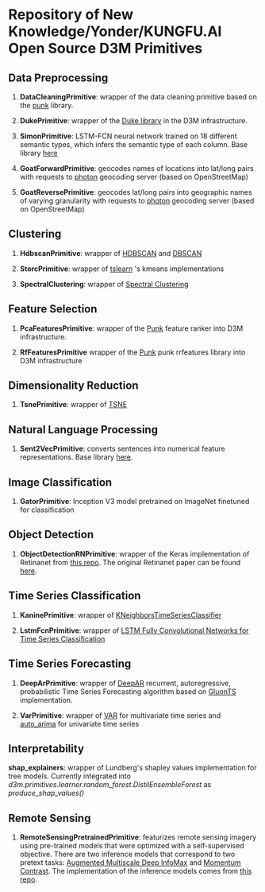 # Repository of New Knowledge/Yonder/KUNGFU.AI Open Source D3M Primitives

## Data Preprocessing

1. **DataCleaningPrimitive**: wrapper of the data cleaning primitive based on the [punk](https://github.com/NewKnowledge/punk) library.

2. **DukePrimitive**: wrapper of the [Duke library](https://github.com/NewKnowledge/duke) in the D3M infrastructure.

3. **SimonPrimitive**: LSTM-FCN neural network trained on 18 different semantic types, which infers the semantic type of each column. Base library [here](https://github.com/uncharted-distil/simon)

4. **GoatForwardPrimitive**: geocodes names of locations into lat/long pairs with requests to [photon](https://github.com/komoot/photon) geocoding server (based on OpenStreetMap)

5. **GoatReversePrimitive**: geocodes lat/long pairs into geographic names of varying granularity with requests to [photon](https://github.com/komoot/photon) geocoding server (based on OpenStreetMap)

## Clustering

1. **HdbscanPrimitive**: wrapper of [HDBSCAN](https://hdbscan.readthedocs.io/en/latest/index.html) and [DBSCAN](https://scikit-learn.org/stable/modules/generated/sklearn.cluster.DBSCAN.html)

2. **StorcPrimitive**: wrapper of [tslearn](https://tslearn.readthedocs.io/en/stable/index.html) 's kmeans implementations

3. **SpectralClustering**: wrapper of [Spectral Clustering](https://scikit-learn.org/stable/modules/generated/sklearn.cluster.SpectralClustering.html)

## Feature Selection

1. **PcaFeaturesPrimitive**: wrapper of the [Punk](https://github.com/NewKnowledge/punk) feature ranker into D3M infrastructure.

2. **RfFeaturesPrimitive** wrapper of the [Punk](https://github.com/NewKnowledge/punk) punk rrfeatures library into D3M infrastructure

## Dimensionality Reduction

1. **TsnePrimitive**: wrapper of [TSNE](https://scikit-learn.org/stable/modules/generated/sklearn.manifold.TSNE.html)

## Natural Language Processing

1. **Sent2VecPrimitive**: converts sentences into numerical feature representations. Base library [here](https://github.com/uncharted-distil/nk-sent2vec).

## Image Classification

1. **GatorPrimitive**: Inception V3 model pretrained on ImageNet finetuned for classification

## Object Detection

1. **ObjectDetectionRNPrimitive**: wrapper of the Keras implementation of Retinanet from [this repo](https://github.com/fizyr/keras-retinanet). The original Retinanet paper can be found [here](https://arxiv.org/abs/1708.02002).

## Time Series Classification

1. **KaninePrimitive**: wrapper of [KNeighborsTimeSeriesClassifier](https://tslearn.readthedocs.io/en/latest/gen_modules/neighbors/tslearn.neighbors.KNeighborsTimeSeriesClassifier.html#tslearn.neighbors.KNeighborsTimeSeriesClassifier)

2. **LstmFcnPrimitive**: wrapper of [LSTM Fully Convolutional Networks for Time Series Classification](https://github.com/houshd/LSTM-FCN)

## Time Series Forecasting

1. **DeepArPrimitive**: wrapper of [DeepAR](https://arxiv.org/abs/1704.04110) recurrent, autoregressive, probabilistic Time Series Forecasting algorithm based on [GluonTS](https://github.com/awslabs/gluon-ts) implementation.

2. **VarPrimitive**: wrapper of [VAR](https://www.statsmodels.org/dev/vector_ar.html) for multivariate time series and [auto_arima](http://alkaline-ml.com/pmdarima/0.9.0/modules/generated/pyramid.arima.auto_arima.html) for univariate time series

## Interpretability

**shap_explainers**: wrapper of Lundberg's shapley values implementation for tree models. Currently integrated into *d3m.primitives.learner.random_forest.DistilEnsembleForest* as *produce_shap_values()*

## Remote Sensing

1. **RemoteSensingPretrainedPrimitive**: featurizes remote sensing imagery using pre-trained models that were optimized with a self-supervised objective. There are two inference models that correspond to two pretext tasks: [Augmented Multiscale Deep InfoMax](https://arxiv.org/abs/1906.00910) and [Momentum Contrast](https://arxiv.org/abs/1911.05722). The implementation of the inference models comes from [this repo](git+https://github.com/cfld/rs_pretrained#egg=rsp).


